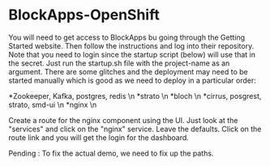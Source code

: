 # BlockApps-OpenShift
You will need to get access to BlockApps bu going through the Getting Started website.
Then follow the instructions and log into their repository. Note that you need to login
since the startup script (below) will use that in the secret. Just run the startup.sh file
with the project-name as an argument. There are some glitches and the deployment may need
to be started manually which is good as we need to deploy in a particular order:

*Zookeeper, Kafka, postgres, redis \n
*strato \n
*bloch \n
*cirrus, posgrest, strato, smd-ui \n
*nginx \n

Create a route for the nginx component using the UI. Just look at the "services" and click on the "nginx" service. Leave the defaults. Click on the route link and you will get the login for the dashboard.

Pending : To fix the actual demo, we need to fix up the paths.
